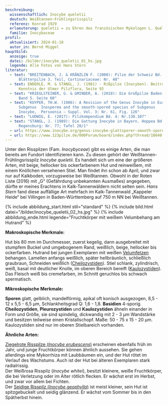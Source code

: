 ```yaml
---
beschreibung:
  wissenschaftlich: Inocybe queletii
  deutsch: Weißtannen-Frühlingsrisspilz
  referenz: Konrad 1929
  erlaeuterung: queletii = zu Ehren des französischen Mykologen L. Quélet
  familie: Inocybaceae
profil:
  aktualisiert: 2024-01-18
  autor_in: Bernd Miggel
hauptbild:
  anzeige: true
  datei: /bilder/inocybe_queletii_01_hs.jpg
  legende: Alle Fotos von Hans Stern
literatur:
  - text: "BREITENBACH, J. & KRÄNZLIN F. (2000): Pilze der Schweiz Bd. 5,
      Blätterpilze 3. Teil, Cortinariaceae: Nr. 48"
  - text: ENDERLE, M. & STANGL, J. (1981) - Rißpilze (Inocyben). Beitrag zur
      Kenntnis der Ulmer Pilzflora, Seite 93
  - text: "KRIEGLSTEINER, G. & GMINDER, A. (2010): Die Großpilze Baden-Württembergs,
      Band 5. Seite 60"
  - text: "KUYPER, TH.W. (1986): A Revision of the Genus Inocybe in Europe, I
      Subgenus  Inosperma and the smooth-spored species of Subgenus
      Inocybe,  Persoonia — Suppl. Vol. 3: Nr. 61, Fig. 126"
  - text: "LUDWIG, E. (2017): Pilzkompendium Bd. 4: Nr.130.107"
  - text: "STANGL, J. (1989): Die Gattung Inocybe in Bayern. Hoppea Bd. 46.
      Regensburg: Nr. 77; Tafel 20/1"
  - url: https://www.inocybe.org/genus-inocybe-glattsporer-smooth-spored/queletii/
  - url: https://www.123pilze.de/000Forum/board/index.php?thread/18640-inocybe-queletii-weisstannen-fr%C3%BChlings-risspilz/
---
```

Unter den Risspilzen (Fam. *Inocybyceae*) gibt es einige Arten, die man bereits am Fundort identifizieren kann. Zu diesen gehört der Weißtannen-Frühlingsrisspilz *Inocybe queletii*. Es handelt sich um eine der größeren Arten, mit beige, hellocker bis ockerfarbenem Hut und reinweißem, mit einem Knöllchen versehenen Stiel. Man findet ihn schon ab April, und zwar nur auf Kalkboden, vorzugsweise bei Weißtannen. Obwohl in der Roten Liste (2016) mit „G“ (Gefährdung unbekannten Ausmaßes) angegeben, dürfte er meines Erachtens in Kalk-Tannenwäldern nicht selten sein. *Hans Stern* fand diese auffällige Art mehrfach im Kalk-Tannenwald „Kappeler Heide“ bei Villingen in Baden-Württemberg auf 750 m NN bei Weißtannen.

{% include abbildung_start.html stil="standard" %}
{% include bild.html datei="/bilder/inocybe_queletii_02_hs.jpg" %}
{% include abbildung_ende.html legende="Fruchtkörper mit weißem Velumbehang am Hutrand" %}

**Makroskopische Merkmale:**

Hut bis 80 mm im Durchmesser, zuerst kegelig, dann ausgebreitet mit stumpfem Buckel und umgebogenem Rand, weißlich, beige, hellocker bis ockerfarben. Hutrand bei jungen Exemplaren mit weißen [Velumfetzen](Velum "Glossar") behangen. Lamellen anfangs weißlich, später hellbräunlich, schließlich graubraun, Schneiden weißlich ([Cheilozystiden](Cheilozystiden "Glossar")). Stiel schlank, zylindrisch, weiß, basal mit deutlicher Knolle, im oberen Bereich bereift ([Kaulozystiden](Kaulozystide "Glossar")). Das Fleisch weiß bis cremefarben, im Schnitt geruchlos bis schwach spermatisch.

**Mikroskopische Merkmale:**

**Sporen** glatt, gelblich, mandelförmig, apikal oft konisch ausgezogen, 8,5 - 12 x 5,5 - 6,5 µm, Schlankheitsgrad Q: 1,6 - 1,8. **Basidien** 4-sporig. **Cheilozystiden**, **Pleurozystiden** und **Kaulozystiden** ähneln einander in Form und Größe, sie sind spindelig, dickwandig mit 2 - 3 µm Wandstärke und besitzen teilweise einen Kristallschopf. Maße: 50 - 75 x 15 - 20 µm. Kaulozystiden sind nur im oberen Stielbareich vorhanden.

**Ähnliche Arten:**

[Ziegelrote Risspilze (*Inocybe erubescens*)](/pilze/inocybe-erubescens-ziegelroter-risspilz) erscheinen ebenfalls früh im Jahr, und junge Fruchtkörper können ähnlich aussehen. Sie gehen allerdings eine Mykorrhiza mit Laubbäumen ein, und der Hut rötet im Verlauf des Wachstums. Auch ist der Hut bei älteren Exemplaren stark radialrissig.\
Der Weißrosa Risspilz (*Inocybe whitei*), besitzt kleinere, weiße Fruchtkörper, die bei Verletzung oder im Alter rötlich flecken. Er wächst erst im Herbst, und zwar vor allem bei Fichten.\
Der [Seidige Risspilz (*Inocybe geophylla*)](/pilze/inocybe-geophylla-seidiger-risspilz) ist meist kleiner, sein Hut ist spitzgebuckelt und seidig glänzend. Er wächst vom Sommer bis in den Spätherbst hinein.